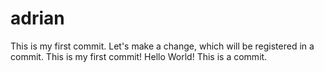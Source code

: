 # adrian
This is my first commit. 
Let's make a change, which will be registered in a commit. 
This is my first commit! 
Hello World!
This is a commit. 
